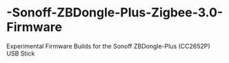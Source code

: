 # -Sonoff-ZBDongle-Plus-Zigbee-3.0-Firmware
Experimental Firmware Builds for the Sonoff ZBDongle-Plus (CC2652P) USB Stick
